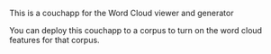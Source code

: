 This is a couchapp for the Word Cloud viewer and generator

You can deploy this couchapp to a corpus to turn on the word cloud features for that corpus. 

